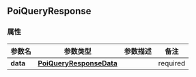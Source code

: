 <a name="PoiQueryResponse"></a>
## PoiQueryResponse
### 属性
参数名 | 参数类型 | 参数描述 | 备注
------------ | ------------- | ------------- | -------------
**data** | [**PoiQueryResponseData**](#PoiQueryResponseData) |  |  required 

<markdown src="./PoiQueryResponseData.md"/>
